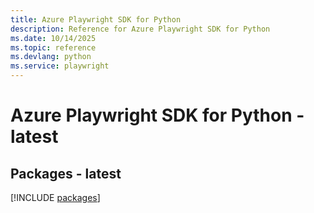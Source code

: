 ```yaml
---
title: Azure Playwright SDK for Python
description: Reference for Azure Playwright SDK for Python
ms.date: 10/14/2025
ms.topic: reference
ms.devlang: python
ms.service: playwright
---
```

# Azure Playwright SDK for Python - latest
## Packages - latest
[!INCLUDE [packages](playwright-index.md)]